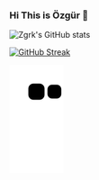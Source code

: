 ### Hi This is Özgür 👋


![Zgrk's GitHub stats](https://github-readme-stats.vercel.app/api?username=zgrk)

[![GitHub Streak](https://github-readme-streak-stats.herokuapp.com?user=zgrk&theme=dark)](https://git.io/streak-stats)

![snake svg](https://github.com/zgrk/zgrk/blob/output/github-contribution-grid-snake.svg)


<!--
**ZgrK/zgrk** is a ✨ _special_ ✨ repository because its `README.md` (this file) appears on your GitHub profile.

Here are some ideas to get you started:

- 🔭 I’m currently working on ...
- 🌱 I’m currently learning ...
- 👯 I’m looking to collaborate on ...
- 🤔 I’m looking for help with ...
- 💬 Ask me about ...
- 📫 How to reach me: ...
- 😄 Pronouns: ...
- ⚡ Fun fact: ...
-->
